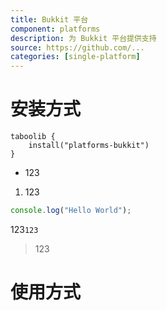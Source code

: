 ```yaml
---
title: Bukkit 平台
component: platforms
description: 为 Bukkit 平台提供支持
source: https://github.com/...
categories: [single-platform]
---
```


# 安装方式

```
taboolib {
    install("platforms-bukkit")
}
```

- 123

1. 123

```js title="example.js"
console.log("Hello World");
```

123`123`

> 123

# 使用方式
